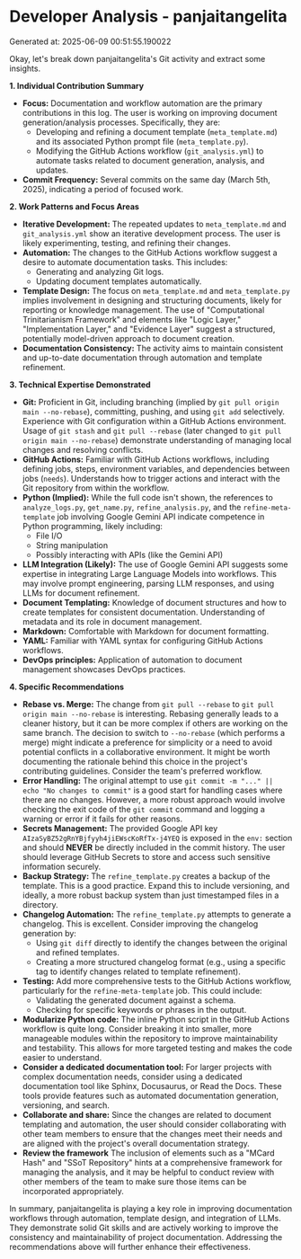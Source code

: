 # Developer Analysis - panjaitangelita
Generated at: 2025-06-09 00:51:55.190022

Okay, let's break down panjaitangelita's Git activity and extract some insights.

**1. Individual Contribution Summary**

*   **Focus:** Documentation and workflow automation are the primary contributions in this log.  The user is working on improving document generation/analysis processes.  Specifically, they are:
    *   Developing and refining a document template (`meta_template.md`) and its associated Python prompt file (`meta_template.py`).
    *   Modifying the GitHub Actions workflow (`git_analysis.yml`) to automate tasks related to document generation, analysis, and updates.
*   **Commit Frequency:** Several commits on the same day (March 5th, 2025), indicating a period of focused work.

**2. Work Patterns and Focus Areas**

*   **Iterative Development:** The repeated updates to `meta_template.md` and `git_analysis.yml` show an iterative development process.  The user is likely experimenting, testing, and refining their changes.
*   **Automation:** The changes to the GitHub Actions workflow suggest a desire to automate documentation tasks.  This includes:
    *   Generating and analyzing Git logs.
    *   Updating document templates automatically.
*   **Template Design:** The focus on `meta_template.md` and `meta_template.py` implies involvement in designing and structuring documents, likely for reporting or knowledge management. The use of "Computational Trinitarianism Framework" and elements like "Logic Layer," "Implementation Layer," and "Evidence Layer" suggest a structured, potentially model-driven approach to document creation.
*   **Documentation Consistency:** The activity aims to maintain consistent and up-to-date documentation through automation and template refinement.

**3. Technical Expertise Demonstrated**

*   **Git:** Proficient in Git, including branching (implied by `git pull origin main --no-rebase`), committing, pushing, and using `git add` selectively. Experience with Git configuration within a GitHub Actions environment. Usage of `git stash` and `git pull --rebase` (later changed to `git pull origin main --no-rebase`) demonstrate understanding of managing local changes and resolving conflicts.
*   **GitHub Actions:** Familiar with GitHub Actions workflows, including defining jobs, steps, environment variables, and dependencies between jobs (`needs`). Understands how to trigger actions and interact with the Git repository from within the workflow.
*   **Python (Implied):** While the full code isn't shown, the references to `analyze_logs.py`, `get_name.py`, `refine_analysis.py`, and the `refine-meta-template` job involving Google Gemini API indicate competence in Python programming, likely including:
    *   File I/O
    *   String manipulation
    *   Possibly interacting with APIs (like the Gemini API)
*   **LLM Integration (Likely):** The use of Google Gemini API suggests some expertise in integrating Large Language Models into workflows.  This may involve prompt engineering, parsing LLM responses, and using LLMs for document refinement.
*   **Document Templating:** Knowledge of document structures and how to create templates for consistent documentation.  Understanding of metadata and its role in document management.
*   **Markdown:** Comfortable with Markdown for document formatting.
*   **YAML:** Familiar with YAML syntax for configuring GitHub Actions workflows.
*   **DevOps principles:** Application of automation to document management showcases DevOps practices.

**4. Specific Recommendations**

*   **Rebase vs. Merge:** The change from `git pull --rebase` to `git pull origin main --no-rebase` is interesting.  Rebasing generally leads to a cleaner history, but it can be more complex if others are working on the same branch. The decision to switch to `--no-rebase` (which performs a merge) might indicate a preference for simplicity or a need to avoid potential conflicts in a collaborative environment. It might be worth documenting the rationale behind this choice in the project's contributing guidelines.  Consider the team's preferred workflow.
*   **Error Handling:** The original attempt to use `git commit -m "..." || echo "No changes to commit"` is a good start for handling cases where there are no changes.  However, a more robust approach would involve checking the exit code of the `git commit` command and logging a warning or error if it fails for other reasons.
*   **Secrets Management:** The provided Google API key `AIzaSyBZ52gRnYBjfyyh4jiEWscKoRfTx-j4YEQ` is exposed in the `env:` section and should **NEVER** be directly included in the commit history. The user should leverage GitHub Secrets to store and access such sensitive information securely.
*   **Backup Strategy:** The `refine_template.py` creates a backup of the template. This is a good practice. Expand this to include versioning, and ideally, a more robust backup system than just timestamped files in a directory.
*   **Changelog Automation:** The `refine_template.py` attempts to generate a changelog.  This is excellent. Consider improving the changelog generation by:
    *   Using `git diff` directly to identify the changes between the original and refined templates.
    *   Creating a more structured changelog format (e.g., using a specific tag to identify changes related to template refinement).
*   **Testing:** Add more comprehensive tests to the GitHub Actions workflow, particularly for the `refine-meta-template` job.  This could include:
    *   Validating the generated document against a schema.
    *   Checking for specific keywords or phrases in the output.
*   **Modularize Python code:** The inline Python script in the GitHub Actions workflow is quite long. Consider breaking it into smaller, more manageable modules within the repository to improve maintainability and testability.  This allows for more targeted testing and makes the code easier to understand.
*   **Consider a dedicated documentation tool:** For larger projects with complex documentation needs, consider using a dedicated documentation tool like Sphinx, Docusaurus, or Read the Docs. These tools provide features such as automated documentation generation, versioning, and search.
*   **Collaborate and share:** Since the changes are related to document templating and automation, the user should consider collaborating with other team members to ensure that the changes meet their needs and are aligned with the project's overall documentation strategy.
*  **Review the framework**  The inclusion of elements such as a "MCard Hash" and "SSoT Repository" hints at a comprehensive framework for managing the analysis, and it may be helpful to conduct review with other members of the team to make sure those items can be incorporated appropriately.

In summary, panjaitangelita is playing a key role in improving documentation workflows through automation, template design, and integration of LLMs. They demonstrate solid Git skills and are actively working to improve the consistency and maintainability of project documentation. Addressing the recommendations above will further enhance their effectiveness.
